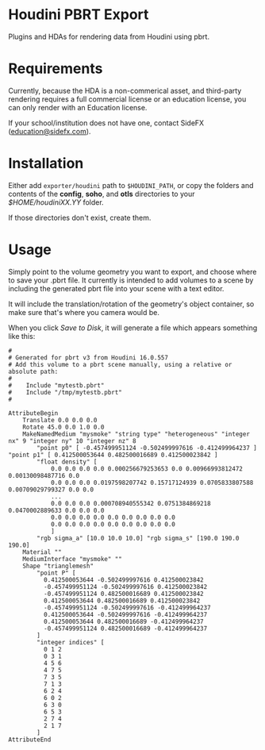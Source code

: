 # Houdini PBRT Export

Plugins and HDAs for rendering data from Houdini using pbrt.

# Requirements

Currently, because the HDA is a non-commerical asset, and third-party rendering requires a full commercial license or an education license, you can only render with an Education license. 

If your school/institution does not have one, contact SideFX (education@sidefx.com).

# Installation

Either add  `exporter/houdini` path to `$HOUDINI_PATH`, or copy the folders and contents of the __config__, __soho__, and __otls__ directories to your *$HOME/houdiniXX.YY* folder.

If those directories don't exist, create them.

# Usage

Simply point to the volume geometry you want to export, and choose where to save your .pbrt file. It currently is intended to add volumes to a scene by including the generated pbrt file into your scene with a text editor.

It will include the translation/rotation of the geometry's object container, so make sure that's where you camera would be.

When you click _Save to Disk_, it will generate a file which appears something like this:

```
#
# Generated for pbrt v3 from Houdini 16.0.557
# Add this volume to a pbrt scene manually, using a relative or absolute path:
#
#    Include "mytestb.pbrt"
#    Include "/tmp/mytestb.pbrt"
#

AttributeBegin
    Translate 0.0 0.0 0.0
    Rotate 45.0 0.0 1.0 0.0
    MakeNamedMedium "mysmoke" "string type" "heterogeneous" "integer nx" 9 "integer ny" 10 "integer nz" 8
        "point p0" [ -0.457499951124 -0.502499997616 -0.412499964237 ] "point p1" [ 0.412500053644 0.482500016689 0.412500023842 ]
        "float density" [
            0.0 0.0 0.0 0.0 0.000256679253653 0.0 0.00966993812472 0.00130098487716 0.0 
            0.0 0.0 0.0 0.0197598207742 0.15717124939 0.0705833807588 0.00709029799327 0.0 0.0 
            ...
            0.0 0.0 0.0 0.000708940555342 0.0751384869218 0.0470002889633 0.0 0.0 0.0 
            0.0 0.0 0.0 0.0 0.0 0.0 0.0 0.0 0.0 
            0.0 0.0 0.0 0.0 0.0 0.0 0.0 0.0 0.0 
            ]
        "rgb sigma_a" [10.0 10.0 10.0] "rgb sigma_s" [190.0 190.0 190.0]
    Material ""
    MediumInterface "mysmoke" ""
    Shape "trianglemesh"
        "point P" [
          0.412500053644 -0.502499997616 0.412500023842
          -0.457499951124 -0.502499997616 0.412500023842
          -0.457499951124 0.482500016689 0.412500023842
          0.412500053644 0.482500016689 0.412500023842
          -0.457499951124 -0.502499997616 -0.412499964237
          0.412500053644 -0.502499997616 -0.412499964237
          0.412500053644 0.482500016689 -0.412499964237
          -0.457499951124 0.482500016689 -0.412499964237
        ]
        "integer indices" [
          0 1 2
          0 3 1
          4 5 6
          4 7 5
          7 3 5
          7 1 3
          6 2 4
          6 0 2
          6 3 0
          6 5 3
          2 7 4
          2 1 7
        ]
AttributeEnd
```